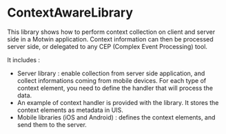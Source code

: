 ContextAwareLibrary
===================
This library shows how to perform context collection on client and server side in a Motwin application. Context information can then be processed server side, or delegated to any CEP (Complex Event Processing) tool.

It includes :

- Server library : enable collection from server side application, and collect informations coming from mobile devices. For each type of context element, you need to define the handler that will process the data.
- An example of context handler is provided with the library. It stores the context elements as metadata in UIS.
- Mobile libraries (iOS and Android) : defines the context elements, and send them to the server. 

